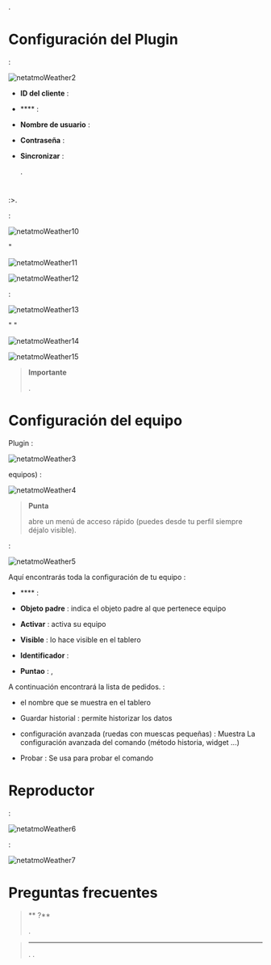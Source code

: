 
.

# Configuración del Plugin


 :

![netatmoWeather2](../images/netatmoWeather2.png)

-   **ID del cliente** : 

-   **** : 

-   **Nombre de usuario** : 

-   **Contraseña** : 

-   **Sincronizar** : 
    
    .

# 


:>.

 :

![netatmoWeather10](../images/netatmoWeather10.png)

"

![netatmoWeather11](../images/netatmoWeather11.png)



![netatmoWeather12](../images/netatmoWeather12.png)


 :

![netatmoWeather13](../images/netatmoWeather13.png)

"
"

![netatmoWeather14](../images/netatmoWeather14.png)





![netatmoWeather15](../images/netatmoWeather15.png)

> **Importante**
>
> 
> .

# Configuración del equipo


Plugin :

![netatmoWeather3](../images/netatmoWeather3.png)


equipos) :

![netatmoWeather4](../images/netatmoWeather4.png)

> **Punta**
>
> 
> abre un menú de acceso rápido (puedes
> desde tu perfil siempre déjalo visible).

 :

![netatmoWeather5](../images/netatmoWeather5.png)

Aquí encontrarás toda la configuración de tu equipo :

-   **** : 

-   **Objeto padre** : indica el objeto padre al que pertenece
    equipo

-   **Activar** : activa su equipo

-   **Visible** : lo hace visible en el tablero

-   **Identificador** : 

-   **Puntao** : ,
    

A continuación encontrará la lista de pedidos. :

-   el nombre que se muestra en el tablero

-   Guardar historial : permite historizar los datos

-   configuración avanzada (ruedas con muescas pequeñas) : Muestra
    La configuración avanzada del comando (método
    historia, widget ...)

-   Probar : Se usa para probar el comando

# Reproductor

 :

![netatmoWeather6](../images/netatmoWeather6.png)

 :

![netatmoWeather7](../images/netatmoWeather7.png)

# Preguntas frecuentes

>** ?**
>
>.

>****
>
>. .
